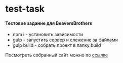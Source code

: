 # test-task
#### Тестовое задание для BeaversBrothers

* npm i - установить зависимости
* gulp - запустить сервер и слежение за файлами
* gulp build - собрать проект в папку build

Посмотреть собранный сайт можно по [ссылке](http://mi5ha6in.pythonanywhere.com/beaversbrothers/)
